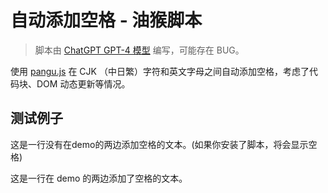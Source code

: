 # 自动添加空格 - 油猴脚本

> 脚本由 [ChatGPT GPT-4 模型](https://chat.openai.com/chat) 编写，可能存在 BUG。

使用 [pangu.js](https://github.com/vinta/pangu.js/blob/master/dist/browser/pangu.js) 在 CJK （中日繁）字符和英文字母之间自动添加空格，考虑了代码块、DOM 动态更新等情况。

## 测试例子

这是一行没有在demo的两边添加空格的文本。(如果你安装了脚本，将会显示空格)

这是一行在 demo 的两边添加了空格的文本。
